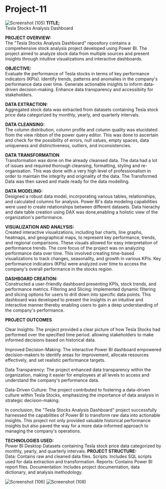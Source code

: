 # Project-11
![Screenshot (105)](https://github.com/olulekeomotoba/Project-11/assets/149272576/cb945f02-0aa9-49b6-b475-e8494819ad07)
**TITLE;**  <br>
Tesla Stocks Analysis Dashboard

**PROJECT OVERVIEW:**  <br>
The "Tesla Stocks Analysis Dashboard" repository contains a comprehensive stock analysis project developed using Power BI. The project aimed to analyze stock data from multiple sources and present insights through intuitive visualizations and interactive dashboards.

**OBJECTIVE:**  <br>
Evaluate the performance of Tesla stocks in terms of key performance indicators (KPIs). Identify trends, patterns and anomalies in the company's performance data over time. Generate actionable insights to inform data-driven decision-making. Enhance data transparency and accessibiity for stakeholders.

**DATA EXTRACTION:**  <br>
Aggregated stock data was extracted from datasets containing Tesla stock price data categorized by monthly, yearly, and quarterly intervals.

**DATA CLEANSING:**  <br> 
The column distribution, column profile and column quality was elucidated from the view ribbon of the power query editor. This was done to ascertain and check for the possibility of errors, null values, empty spaces, data uniqueness and distinctiveness, outliers, and inconsistencies.

**DATA TRANSFORMATION**  <br>
Transformation was done on the already cleansed data. The data had a lot of issues and required thorough cleansing, formatting, styling and re-organisation. This was done with a very high level of professionalism in order to maintain the integrity and originality of the data. The Transformed Data was then saved and made ready for the data modelling.

**DATA MODELING:**  <br> 
Designed a robust data model, incorporating various tables, relationships, and calculated columns for analysis. Power BI's data modeling capabilities were used to create relationships between different datasets. Data hierachy and date table creation using DAX was done,enabling a holistic view of the organization's performance.

**VISUALIZATION AND ANALYSIS:**  <br> 
Created interactive visualizations, including bar charts, line graphs, heatmaps, and geographical maps, to represent key performance, trends, and regional comparisons. These visuals allowed for easy interpretation of performance trends. The core focus of the project was on analyzing performance data over time. This involved creating time-based visualizations to track changes, seasonality, and growth in various KPIs. Key performance indicators (KPIs) were analyzed over time to access the company's overall performance in the stocks region.

**DASHBOARD CREATION:**  <br> 
Constructed a user-friendly dashboard presenting KPIs, stock trends, and performance metrics.
Filtering and Slicing: Implemented dynamic filtering and slicing options for users to drill down into specific data points. This dashboard was developed to present the insights in an intuitive and interactive manner thereby enabling users to gain a deep understanding of the company's performance.

**PROJECT OUTCOMES**  <br>

Clear Insights: The project provided a clear picture of how Tesla Stocks had performed over the specified time period. allowing stakeholders to make informed decisions based on historical data.

Improved Decision-Making: The interactive Power BI dashboard empowered decision-makers to identify areas for improvement, allocate resources effectively, and set realistic performance targets.

Data Transparency: The project enhanced data transparency within the organization, making it easier for employees at all levels to access and understand the company's performance data.

Data-Driven Culture: The project contributed to fostering a data-driven culture within Tesla Stocks, emphasizing the importance of data analysis in strategic decision-making.

In conclusion, the "Tesla Stocks Analysis Dashboard" project successfully harnessed the capabilities of Power BI to transform raw data into actionable insights. This project not only provided valuable historical performance insights but also paved the way for a more data-informed approach to managing the company's operations.

**TECHNOLOGIES USED:**  <br>
Power BI Desktop
Datasets containing Tesla stock price data categorized by monthly, yearly, and quarterly intervals.
**PROJECT STRUCTURE:** <br>
Data: Contains raw and cleaned data files.
Scripts: Includes SQL scripts used for data extraction and transformation.
Reports: Contains Power BI report files.
Documentation: Includes project documentation, data dictionary, and analysis methodology.

![Screenshot (106)](https://github.com/olulekeomotoba/Project-11/assets/149272576/140d9aec-adad-4a4e-994a-d5f1c1371086)
![Screenshot (108)](https://github.com/olulekeomotoba/Project-11/assets/149272576/230e315f-f29c-48fb-a9fe-ce9aae0a7ab5)
